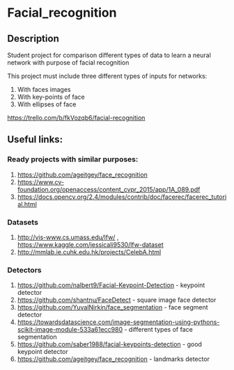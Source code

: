 # Facial_recognition
## Description
Student project for comparison different types of data to learn a neural network with purpose of facial recognition

This project must include three different types of inputs for networks:
1) With faces images
2) With key-points of face
3) With ellipses of face

https://trello.com/b/fkVozqb6/facial-recognition

## Useful links:
### Ready projects with similar purposes:
1) https://github.com/ageitgey/face_recognition
2) https://www.cv-foundation.org/openaccess/content_cvpr_2015/app/1A_089.pdf
3) https://docs.opencv.org/2.4/modules/contrib/doc/facerec/facerec_tutorial.html

### Datasets
1) http://vis-www.cs.umass.edu/lfw/ , https://www.kaggle.com/jessicali9530/lfw-dataset
2) http://mmlab.ie.cuhk.edu.hk/projects/CelebA.html

### Detectors
1) https://github.com/nalbert9/Facial-Keypoint-Detection - keypoint detector
2) https://github.com/shantnu/FaceDetect - square image face detector
3) https://github.com/YuvalNirkin/face_segmentation - face segment detector
4) https://towardsdatascience.com/image-segmentation-using-pythons-scikit-image-module-533a61ecc980 - different types of face segmentation
5) https://github.com/saber1988/facial-keypoints-detection - good keypoint detector
6) https://github.com/ageitgey/face_recognition - landmarks detector
